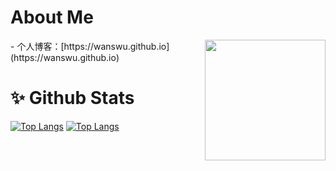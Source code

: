 # About Me

<img align="right" wight=193 height=193 src="https://wanswu.github.io/images/tx.webp" />
 - 个人博客：[https://wanswu.github.io](https://wanswu.github.io)

# ✨ Github Stats

[![Top Langs](https://github-readme-stats.vercel.app/api?username=wanswu&show_icons=true)](https://github-readme-stats.vercel.app/api?username=wanswu&show_icons=true)
[![Top Langs](https://github-readme-stats.vercel.app/api/top-langs/?username=wanswu&layout=compact&theme=buefy&hide_border=true)](https://github-readme-stats.vercel.app/api/top-langs/?username=wanswu&layout=compact&theme=buefy&hide_border=true)
